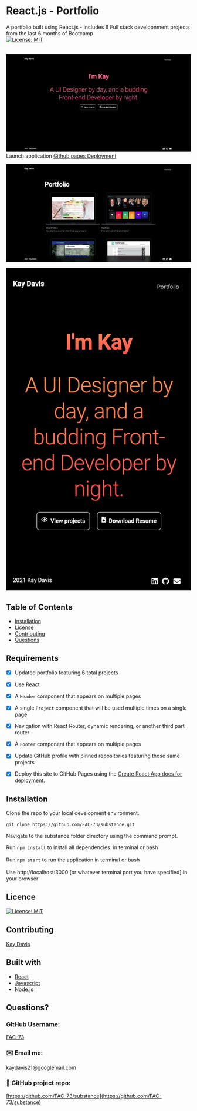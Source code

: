 # React.js - Portfolio

A portfolio built using React.js - includes 6 Full stack developnment projects from the last 6 months of Bootcamp
<br />
[![License: MIT](https://img.shields.io/badge/License-MIT-yellow.svg)](https://opensource.org/licenses/MIT)<br />
<br />

![React Portfolio](https://github.com/FAC-73/substance/blob/main/src/assets/homepage1.png?raw=true)
Launch application [Github pages Deployment](https://fac-73.github.io/substance/)
<br />

![React Portfolio](https://github.com/FAC-73/substance/blob/main/src/assets/projects1.png?raw=true)
<br />

![React Portfolio](https://github.com/FAC-73/substance/blob/main/src/assets/responsive1.png?raw=true)
<br />


## Table of Contents
- [Installation](#installation)
- [License](#license)
- [Contributing](#contributing)
- [Questions](#questions)


## Requirements

- [x] Updated portfolio featuring 6 total projects

- [x] Use React

- [x] A `Header` component that appears on multiple pages

- [x] A single `Project` component that will be used multiple times on a single page 

- [x] Navigation with React Router, dynamic rendering, or another third part router

- [x] A `Footer` component that appears on multiple pages

- [x] Update GitHub profile with pinned repositories featuring those same projects

- [x] Deploy this site to GitHub Pages using the [Create React App docs for deployment.](https://create-react-app.dev/docs/deployment/#github-pages)

## Installation
Clone the repo to your local development environment.

```md
git clone https://github.com/FAC-73/substance.git
```
Navigate to the substance folder directory using the command prompt.

Run `npm install` to install all dependencies. in terminal or bash
<br><br>
Run `npm start` to run the application in terminal or bash
<br><br>
Use http://localhost:3000 [or whatever terminal port you have specified] in your browser

## Licence
[![License: MIT](https://img.shields.io/badge/License-MIT-yellow.svg)](https://opensource.org/licenses/MIT)
<br />

## Contributing
[Kay Davis](https://github.com/FAC-73)
<br />

## Built with
- [React](https://reactjs.org/)
- [Javascript](https://www.w3schools.com/jsref/default.asp)
- [Node.js](https://nodejs.org/en/)

## Questions?

### GitHub Username:
[FAC-73](https://github.com/FAC-73)

###  ✉️ Email me:
[kaydavis21@googlemail.com](mailto:kaydavis21@googlemail.com)

### 📁 GitHub project repo:
[https://github.com/FAC-73/substance](https://github.com/FAC-73/substance)
